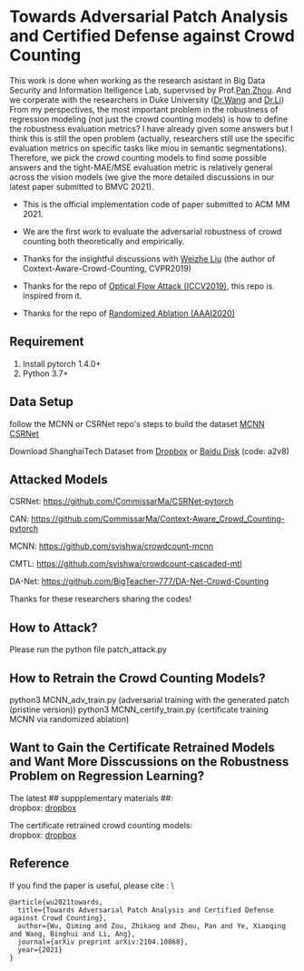 # Towards Adversarial Patch Analysis and Certified Defense against Crowd Counting
This work is done when working as the research asistant in Big Data Security and Information Itelligence Lab, supervised by Prof.[Pan Zhou](https://scholar.google.com/citations?user=cTpFPJgAAAAJ&hl=en). And we corperate with the researchers in Duke University ([Dr.Wang](https://wangbinghui.net) and [Dr.Li](https://sites.duke.edu/angli))
From my perspectives, the most important problem in the robustness of regression modeling (not just the crowd counting models) is how to define the robustness evaluation metrics? I have already given some answers but I think this is still the open problem (actually, researchers still use the specific evaluation metrics on specific tasks like miou in semantic segmentations). Therefore, we pick the crowd counting models to find some possible answers and the tight-MAE/MSE evaluation metric is relatively general across the vision models (we give the more detailed discussions in our latest paper submitted to BMVC 2021).

* This is the official implementation code of paper submitted to ACM MM 2021.

* We are the first work to evaluate the adversarial robustness of crowd counting both theoretically and empirically.

* Thanks for the insightful discussions with [Weizhe Liu](https://weizheliu.github.io) (the author of Coxtext-Aware-Crowd-Counting, CVPR2019)

* Thanks for the repo of [Optical Flow Attack (ICCV2019)](https://github.com/anuragranj/flowattack), this repo is inspired from it. 

* Thanks for the repo of [Randomized Ablation (AAAI2020)](https://github.com/alevine0/randomizedAblation)

## Requirement
1. Install pytorch 1.4.0+
2. Python 3.7+

## Data Setup
follow the MCNN or CSRNet repo's steps to build the dataset [MCNN](https://github.com/svishwa/crowdcount-mcnn) [CSRNet](https://github.com/CommissarMa/CSRNet-pytorch)

Download ShanghaiTech Dataset from
[Dropbox](https://www.dropbox.com/s/fipgjqxl7uj8hd5/ShanghaiTech.zip?dl=0) or [Baidu Disk](https://pan.baidu.com/s/101mNo_Vz21IwDYnYTnLQpw) (code: a2v8)   

## Attacked Models
CSRNet: https://github.com/CommissarMa/CSRNet-pytorch

CAN: https://github.com/CommissarMa/Context-Aware_Crowd_Counting-pytorch

MCNN: https://github.com/svishwa/crowdcount-mcnn

CMTL: https://github.com/svishwa/crowdcount-cascaded-mtl

DA-Net: https://github.com/BigTeacher-777/DA-Net-Crowd-Counting

Thanks for these researchers sharing the codes!


## How to Attack?
Please run the python file patch_attack.py

## How to Retrain the Crowd Counting Models?
python3 MCNN_adv_train.py (adversarial training with the generated patch (pristine version))
python3 MCNN_certify_train.py (certificate training MCNN via randomized ablation)

## Want to Gain the Certificate Retrained Models and Want More Disscussions on the Robustness Problem on Regression Learning?
The latest ## suppplementary materials ##: \
dropbox: [dropbox](https://www.dropbox.com/sh/s9v8ojj7pedz4vr/AAChLahRjJ_-ko6kefsSD47ba?dl=0)

The certificate retrained crowd counting models: \
dropbox: [dropbox](https://www.dropbox.com/home/ACM%20MM2021%20pretrained%20models)

## Reference
If you find the paper is useful, please cite : \
```
@article{wu2021towards,
  title={Towards Adversarial Patch Analysis and Certified Defense against Crowd Counting},
  author={Wu, Qiming and Zou, Zhikang and Zhou, Pan and Ye, Xiaoqing and Wang, Binghui and Li, Ang},
  journal={arXiv preprint arXiv:2104.10868},
  year={2021}
}
```
